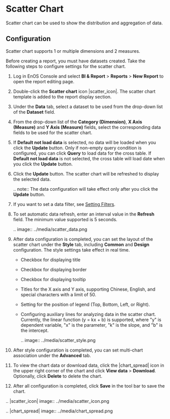 # Scatter Chart

Scatter chart can be used to show the distribution and aggregation of data.

## Configuration

Scatter chart supports 1 or multiple dimensions and 2 measures.

Before creating a report, you must have datasets created. Take the following steps to configure settings for the scatter chart.

1. Log in EnOS Console and select **BI & Report** > **Reports** > **New Report** to open the report editing page.

2. Double-click the **Scatter chart** icon |scatter_icon|. The scatter chart template is added to the report display section.

3. Under the **Data** tab, select a dataset to be used from the drop-down list of the **Dataset** field.

4. From the drop-down list of the **Category (Dimension)**, **X Axis (Measure)** and **Y Axis (Measure)** fields, select the corresponding data fields to be used for the scatter chart.

5. If **Default not load data** is selected, no data will be loaded when you click the **Update** button. Only if non-empty query condition is configured, you can click **Query** to load data for the cross table. If **Default not load data** is not selected, the cross table will load date when you click the **Update** button.

6. Click the **Update** button. The scatter chart will be refreshed to display the selected data.

   .. note:: The data configuration will take effect only after you click the **Update** button.

7. If you want to set a data filter, see [Setting Filters](filter).

8. To set automatic data refresh, enter an interval value in the **Refresh** field. The minimum value supported is 5 seconds.

   .. image:: ../media/scatter_data.png

9. After data configuration is completed, you can set the layout of the scatter chart under the **Style** tab, including **Common** and **Design** configuration. The style settings take effect in real time.

   - Checkbox for displaying title

   - Checkbox for displaying border

   - Checkbox for displaying tooltip

   - Titles for the X axis and Y axis, supporting Chinese, English, and special characters with a limit of 50.

   - Setting for the position of legend (Top, Bottom, Left, or Right).

   - Configuring auxiliary lines for analyzing data in the scatter chart. Currently, the linear function (y = kx + b) is supported, where "y" is dependent variable, "x" is the parameter, "k" is the slope, and "b" is the intercept.

     .. image:: ../media/scatter_style.png

10. After style configuration is completed, you can set multi-chart association under the **Advanced** tab.

11. To view the chart data or download data, click the |chart_spread| icon in the upper right corner of the chart and click **View data** > **Download**. Optionally, click **Delete** to delete the chart.

12. After all configuration is completed, click **Save** in the tool bar to save the chart.

.. |scatter_icon| image:: ../media/scatter_icon.png

.. |chart_spread| image:: ../media/chart_spread.png

<!--end-->
